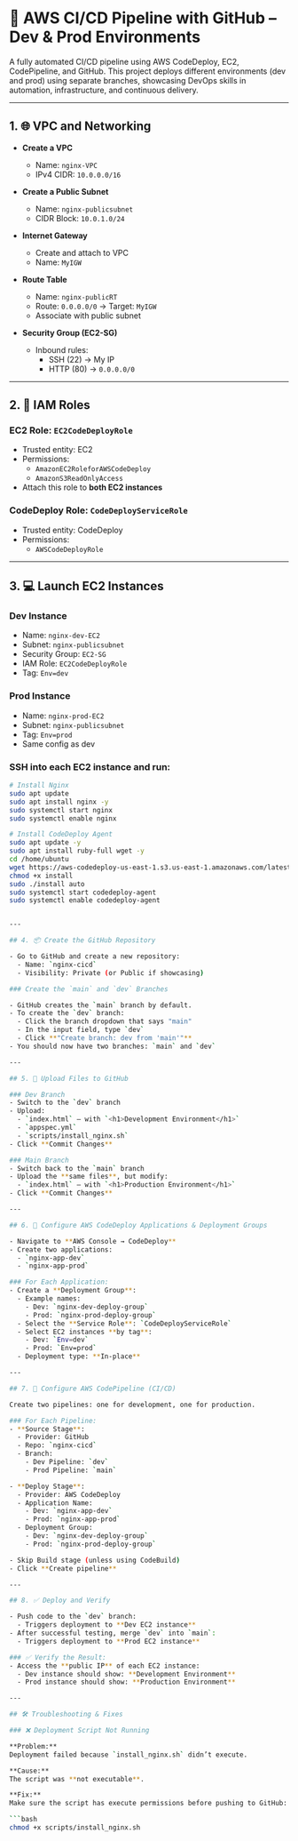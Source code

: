 # 🚀 AWS CI/CD Pipeline with GitHub – Dev & Prod Environments

A fully automated CI/CD pipeline using AWS CodeDeploy, EC2, CodePipeline, and GitHub. This project deploys different environments (dev and prod) using separate branches, showcasing DevOps skills in automation, infrastructure, and continuous delivery.

---

## 1. 🌐 VPC and Networking

- **Create a VPC**
  - Name: `nginx-VPC`
  - IPv4 CIDR: `10.0.0.0/16`
  
- **Create a Public Subnet**
  - Name: `nginx-publicsubnet`
  - CIDR Block: `10.0.1.0/24`
  
- **Internet Gateway**
  - Create and attach to VPC
  - Name: `MyIGW`

- **Route Table**
  - Name: `nginx-publicRT`
  - Route: `0.0.0.0/0` → Target: `MyIGW`
  - Associate with public subnet

- **Security Group (EC2-SG)**
  - Inbound rules:
    - SSH (22) → My IP
    - HTTP (80) → `0.0.0.0/0`

---

## 2. 🔐 IAM Roles

### EC2 Role: `EC2CodeDeployRole`
- Trusted entity: EC2
- Permissions:
  - `AmazonEC2RoleforAWSCodeDeploy`
  - `AmazonS3ReadOnlyAccess`
- Attach this role to **both EC2 instances**

### CodeDeploy Role: `CodeDeployServiceRole`
- Trusted entity: CodeDeploy
- Permissions:
  - `AWSCodeDeployRole`

---

## 3. 💻 Launch EC2 Instances

### Dev Instance
- Name: `nginx-dev-EC2`
- Subnet: `nginx-publicsubnet`
- Security Group: `EC2-SG`
- IAM Role: `EC2CodeDeployRole`
- Tag: `Env=dev`

### Prod Instance
- Name: `nginx-prod-EC2`
- Subnet: `nginx-publicsubnet`
- Tag: `Env=prod`
- Same config as dev

### SSH into each EC2 instance and run:

```bash
# Install Nginx
sudo apt update
sudo apt install nginx -y
sudo systemctl start nginx
sudo systemctl enable nginx

# Install CodeDeploy Agent
sudo apt update -y
sudo apt install ruby-full wget -y
cd /home/ubuntu
wget https://aws-codedeploy-us-east-1.s3.us-east-1.amazonaws.com/latest/install
chmod +x install
sudo ./install auto
sudo systemctl start codedeploy-agent
sudo systemctl enable codedeploy-agent


---

## 4. 📦 Create the GitHub Repository

- Go to GitHub and create a new repository:
  - Name: `nginx-cicd`
  - Visibility: Private (or Public if showcasing)

### Create the `main` and `dev` Branches

- GitHub creates the `main` branch by default.
- To create the `dev` branch:
  - Click the branch dropdown that says "main"
  - In the input field, type `dev`
  - Click **"Create branch: dev from 'main'"**
- You should now have two branches: `main` and `dev`

---

## 5. 📁 Upload Files to GitHub

### Dev Branch
- Switch to the `dev` branch
- Upload:
  - `index.html` – with `<h1>Development Environment</h1>`
  - `appspec.yml`
  - `scripts/install_nginx.sh`
- Click **Commit Changes**

### Main Branch
- Switch back to the `main` branch
- Upload the **same files**, but modify:
  - `index.html` – with `<h1>Production Environment</h1>`
- Click **Commit Changes**

---

## 6. 🚀 Configure AWS CodeDeploy Applications & Deployment Groups

- Navigate to **AWS Console → CodeDeploy**
- Create two applications:
  - `nginx-app-dev`
  - `nginx-app-prod`

### For Each Application:
- Create a **Deployment Group**:
  - Example names:
    - Dev: `nginx-dev-deploy-group`
    - Prod: `nginx-prod-deploy-group`
  - Select the **Service Role**: `CodeDeployServiceRole`
  - Select EC2 instances **by tag**:
    - Dev: `Env=dev`
    - Prod: `Env=prod`
  - Deployment type: **In-place**

---

## 7. 🔁 Configure AWS CodePipeline (CI/CD)

Create two pipelines: one for development, one for production.

### For Each Pipeline:
- **Source Stage**:
  - Provider: GitHub
  - Repo: `nginx-cicd`
  - Branch:
    - Dev Pipeline: `dev`
    - Prod Pipeline: `main`

- **Deploy Stage**:
  - Provider: AWS CodeDeploy
  - Application Name:
    - Dev: `nginx-app-dev`
    - Prod: `nginx-app-prod`
  - Deployment Group:
    - Dev: `nginx-dev-deploy-group`
    - Prod: `nginx-prod-deploy-group`

- Skip Build stage (unless using CodeBuild)
- Click **Create pipeline**

---

## 8. ✅ Deploy and Verify

- Push code to the `dev` branch:
  - Triggers deployment to **Dev EC2 instance**
- After successful testing, merge `dev` into `main`:
  - Triggers deployment to **Prod EC2 instance**

### ✅ Verify the Result:
- Access the **public IP** of each EC2 instance:
  - Dev instance should show: **Development Environment**
  - Prod instance should show: **Production Environment**

---

## 🛠️ Troubleshooting & Fixes

### ❌ Deployment Script Not Running

**Problem:**  
Deployment failed because `install_nginx.sh` didn’t execute.

**Cause:**  
The script was **not executable**.

**Fix:**  
Make sure the script has execute permissions before pushing to GitHub:

```bash
chmod +x scripts/install_nginx.sh
